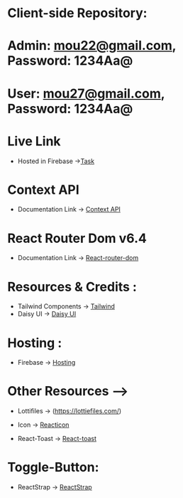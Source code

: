 # Client-side Repository:

# Admin: mou22@gmail.com, Password: 1234Aa@
# User: mou27@gmail.com, Password: 1234Aa@


# Live Link
* Hosted in Firebase ->[Task](https://clinquant-sprite-ec7382.netlify.app/)

# Context API

* Documentation Link -> [Context API](https://reactjs.org/docs/context.html#api)

# React Router Dom v6.4 
* Documentation Link -> [React-router-dom](https://reactrouter.com/en/main/start/overview)

# Resources & Credits :
* Tailwind Components -> [Tailwind](https://tailwindcss.com/docs/installation)
* Daisy UI -> [Daisy UI](https://daisyui.com/)


# Hosting : 
* Firebase -> [Hosting](https://used-products-resale-870c2.web.app)

# Other Resources -->


* Lottifiles -> (https://lottiefiles.com/)

* Icon -> [Reacticon](https://react-icons.github.io/react-icons/)
* React-Toast -> [React-toast](https://react-hot-toast.com/)

# Toggle-Button:
* ReactStrap -> [ReactStrap](https://www.npmjs.com/package/reactstrap)


